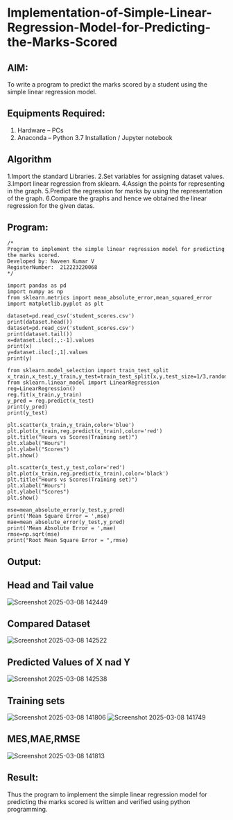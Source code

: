 # Implementation-of-Simple-Linear-Regression-Model-for-Predicting-the-Marks-Scored

## AIM:
To write a program to predict the marks scored by a student using the simple linear regression model.

## Equipments Required:
1. Hardware – PCs
2. Anaconda – Python 3.7 Installation / Jupyter notebook

## Algorithm
1.Import the standard Libraries.
2.Set variables for assigning dataset values.
3.Import linear regression from sklearn.
4.Assign the points for representing in the graph.
5.Predict the regression for marks by using the representation of the graph.
6.Compare the graphs and hence we obtained the linear regression for the given datas.

## Program:
```
/*
Program to implement the simple linear regression model for predicting the marks scored.
Developed by: Naveen Kumar V
RegisterNumber:  212223220068
*/
```
```
import pandas as pd
import numpy as np
from sklearn.metrics import mean_absolute_error,mean_squared_error
import matplotlib.pyplot as plt

dataset=pd.read_csv('student_scores.csv')
print(dataset.head())
dataset=pd.read_csv('student_scores.csv')
print(dataset.tail())
x=dataset.iloc[:,:-1].values
print(x)
y=dataset.iloc[:,1].values
print(y)

from sklearn.model_selection import train_test_split
x_train,x_test,y_train,y_test=train_test_split(x,y,test_size=1/3,random_state=0)
from sklearn.linear_model import LinearRegression
reg=LinearRegression()
reg.fit(x_train,y_train)
y_pred = reg.predict(x_test)
print(y_pred)
print(y_test)

plt.scatter(x_train,y_train,color='blue')
plt.plot(x_train,reg.predict(x_train),color='red')
plt.title("Hours vs Scores(Training set)")
plt.xlabel("Hours")
plt.ylabel("Scores")
plt.show()

plt.scatter(x_test,y_test,color='red')
plt.plot(x_train,reg.predict(x_train),color='black')
plt.title("Hours vs Scores(Training set)")
plt.xlabel("Hours")
plt.ylabel("Scores")
plt.show()

mse=mean_absolute_error(y_test,y_pred)
print('Mean Square Error = ',mse)
mae=mean_absolute_error(y_test,y_pred)
print('Mean Absolute Error = ',mae)
rmse=np.sqrt(mse)
print("Root Mean Square Error = ",rmse)

```

## Output:

## Head and Tail value
![Screenshot 2025-03-08 142449](https://github.com/user-attachments/assets/c6d995fc-35ec-4c11-8363-d897261c6d0b)
## Compared Dataset
![Screenshot 2025-03-08 142522](https://github.com/user-attachments/assets/be04fe5e-7779-4c14-8010-f30d1d9a11cf)
## Predicted Values of X nad Y
![Screenshot 2025-03-08 142538](https://github.com/user-attachments/assets/399555ad-475b-40ed-bdf2-655eafb3d236)
## Training sets
![Screenshot 2025-03-08 141806](https://github.com/user-attachments/assets/002dc987-d4ba-45f0-9a7a-41413d84d2ee)
![Screenshot 2025-03-08 141749](https://github.com/user-attachments/assets/5541eb13-54a8-4fba-aeb2-0367f2c42c79)
## MES,MAE,RMSE
![Screenshot 2025-03-08 141813](https://github.com/user-attachments/assets/19cfb52d-7e1c-4317-bc7e-43dcf5ac5109)

## Result:
Thus the program to implement the simple linear regression model for predicting the marks scored is written and verified using python programming.
